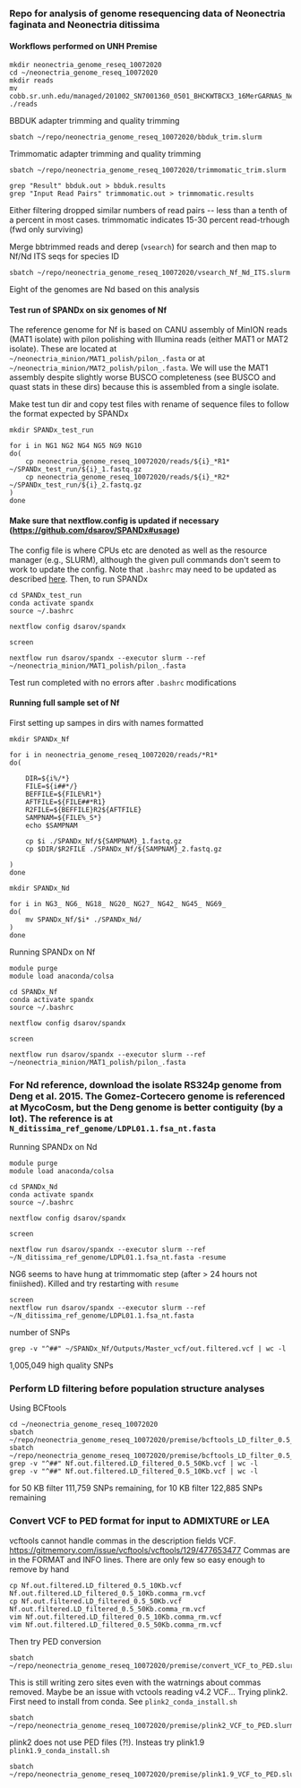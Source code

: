 ### Repo for analysis of genome resequencing data of Neonectria faginata and Neonectria ditissima
#### Workflows performed on UNH Premise

```
mkdir neonectria_genome_reseq_10072020
cd ~/neonectria_genome_reseq_10072020
mkdir reads
mv cobb.sr.unh.edu/managed/201002_SN7001360_0501_BHCKWTBCX3_16MerGARNAS_Neonectria/reads/*fastq.gz ./reads
```

BBDUK adapter trimming and quality trimming
```
sbatch ~/repo/neonectria_genome_reseq_10072020/bbduk_trim.slurm
```
Trimmomatic adapter trimming and quality trimming
```
sbatch ~/repo/neonectria_genome_reseq_10072020/trimmomatic_trim.slurm
```

```
grep "Result" bbduk.out > bbduk.results
grep "Input Read Pairs" trimmomatic.out > trimmomatic.results
```
Either filtering dropped similar numbers of read pairs -- less than a tenth of a percent in most cases. trimmomatic indicates 15-30 percent read-trhough (fwd only surviving)

Merge bbtrimmed reads and derep (`vsearch`) for search and then map to Nf/Nd ITS seqs for species ID
```
sbatch ~/repo/neonectria_genome_reseq_10072020/vsearch_Nf_Nd_ITS.slurm
```
Eight of the genomes are Nd based on this analysis

#### Test run of SPANDx on six genomes of Nf
The reference genome for Nf is based on CANU assembly of MinION reads (MAT1 isolate) with pilon polishing with Illumina reads (either MAT1 or MAT2 isolate). These are located at `~/neonectria_minion/MAT1_polish/pilon_.fasta` or at `~/neonectria_minion/MAT2_polish/pilon_.fasta`. We will use the MAT1 assembly despite slightly worse BUSCO completeness (see BUSCO and quast stats in these dirs) because this is assembled from a single isolate.

Make test tun dir and copy test files with rename of sequence files to follow the format expected by SPANDx
```
mkdir SPANDx_test_run

for i in NG1 NG2 NG4 NG5 NG9 NG10
do(
    cp neonectria_genome_reseq_10072020/reads/${i}_*R1* ~/SPANDx_test_run/${i}_1.fastq.gz
    cp neonectria_genome_reseq_10072020/reads/${i}_*R2* ~/SPANDx_test_run/${i}_2.fastq.gz
)
done
```

#### Make sure that nextflow.config is updated if necessary (https://github.com/dsarov/SPANDx#usage)
The config file is where CPUs etc are denoted as well as the resource manager (e.g., SLURM), although the given pull commands don't seem to work to update the config. Note that `.bashrc` may need to be updated as described [here](./SPANDx_conda_install.sh). Then, to run SPANDx

```
cd SPANDx_test_run
conda activate spandx
source ~/.bashrc

nextflow config dsarov/spandx

screen

nextflow run dsarov/spandx --executor slurm --ref ~/neonectria_minion/MAT1_polish/pilon_.fasta

```
Test run completed with no errors after `.bashrc` modifications

#### Running full sample set of Nf
First setting up sampes in dirs with names formatted
```
mkdir SPANDx_Nf

for i in neonectria_genome_reseq_10072020/reads/*R1*
do(

    DIR=${i%/*}
    FILE=${i##*/}
    BEFFILE=${FILE%R1*}
    AFTFILE=${FILE##*R1}
    R2FILE=${BEFFILE}R2${AFTFILE}
    SAMPNAM=${FILE%_S*}
    echo $SAMPNAM

    cp $i ./SPANDx_Nf/${SAMPNAM}_1.fastq.gz
    cp $DIR/$R2FILE ./SPANDx_Nf/${SAMPNAM}_2.fastq.gz

)
done

mkdir SPANDx_Nd

for i in NG3_ NG6_ NG18_ NG20_ NG27_ NG42_ NG45_ NG69_
do(
    mv SPANDx_Nf/$i* ./SPANDx_Nd/
)
done
```
Running SPANDx on Nf
```
module purge
module load anaconda/colsa

cd SPANDx_Nf
conda activate spandx
source ~/.bashrc

nextflow config dsarov/spandx

screen

nextflow run dsarov/spandx --executor slurm --ref ~/neonectria_minion/MAT1_polish/pilon_.fasta
```
### For Nd reference, download the isolate RS324p genome from Deng et al. 2015. The Gomez-Cortecero genome is referenced at MycoCosm, but the Deng genome is better contiguity (by a lot). The reference is at `N_ditissima_ref_genome/LDPL01.1.fsa_nt.fasta`

Running SPANDx on Nd
```
module purge
module load anaconda/colsa

cd SPANDx_Nd
conda activate spandx
source ~/.bashrc

nextflow config dsarov/spandx

screen

nextflow run dsarov/spandx --executor slurm --ref ~/N_ditissima_ref_genome/LDPL01.1.fsa_nt.fasta -resume
```
NG6 seems to have hung at trimmomatic step (after > 24 hours not finiished). Killed and try restarting with `resume`
```
screen
nextflow run dsarov/spandx --executor slurm --ref ~/N_ditissima_ref_genome/LDPL01.1.fsa_nt.fasta
```
number of SNPs
```
grep -v "^##" ~/SPANDx_Nf/Outputs/Master_vcf/out.filtered.vcf | wc -l
```
1,005,049 high quality SNPs

### Perform LD filtering before population structure analyses
Using BCFtools
```
cd ~/neonectria_genome_reseq_10072020
sbatch ~/repo/neonectria_genome_reseq_10072020/premise/bcftools_LD_filter_0.5_50KB.slurm
sbatch ~/repo/neonectria_genome_reseq_10072020/premise/bcftools_LD_filter_0.5_10KB.slurm
grep -v "^##" Nf.out.filtered.LD_filtered_0.5_50Kb.vcf | wc -l
grep -v "^##" Nf.out.filtered.LD_filtered_0.5_10Kb.vcf | wc -l
```
for 50 KB filter 111,759 SNPs remaining, for 10 KB filter 122,885 SNPs remaining

### Convert VCF to PED format for input to ADMIXTURE or LEA
vcftools cannot handle commas in the description fields VCF. https://gitmemory.com/issue/vcftools/vcftools/129/477653477
Commas are  in the FORMAT and INFO lines. There are only few so easy enough to remove by hand
```
cp Nf.out.filtered.LD_filtered_0.5_10Kb.vcf Nf.out.filtered.LD_filtered_0.5_10Kb.comma_rm.vcf
cp Nf.out.filtered.LD_filtered_0.5_50Kb.vcf Nf.out.filtered.LD_filtered_0.5_50Kb.comma_rm.vcf
vim Nf.out.filtered.LD_filtered_0.5_10Kb.comma_rm.vcf
vim Nf.out.filtered.LD_filtered_0.5_50Kb.comma_rm.vcf
```
Then try PED conversion
```
sbatch ~/repo/neonectria_genome_reseq_10072020/premise/convert_VCF_to_PED.slurm
```
This is still writing zero sites even with the watrnings about commas removed. Maybe be an issue with vctools reading v4.2 VCF...
Trying plink2. First need to install from conda. See `plink2_conda_install.sh`
```
sbatch ~/repo/neonectria_genome_reseq_10072020/premise/plink2_VCF_to_PED.slurm
```
plink2 does not use PED files (?!). Insteas try plink1.9  `plink1.9_conda_install.sh`
```
sbatch ~/repo/neonectria_genome_reseq_10072020/premise/plink1.9_VCF_to_PED.slurm

```
